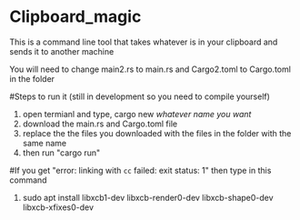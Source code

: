 # Clipboard_magic
This is a command line tool that takes whatever is in your clipboard and sends it to another machine

You will need to change main2.rs to main.rs and Cargo2.toml to Cargo.toml in the folder

#Steps to run it (still in development so you need to compile yourself)
1) open termianl and type, cargo new *whatever name you want*
2) download the main.rs and Cargo.toml file
3) replace the the files you downloaded with the files in the folder with the same name
4) then run "cargo run"

#If you get "error: linking with `cc` failed: exit status: 1" then type in this command
1)  sudo apt install libxcb1-dev libxcb-render0-dev libxcb-shape0-dev libxcb-xfixes0-dev
